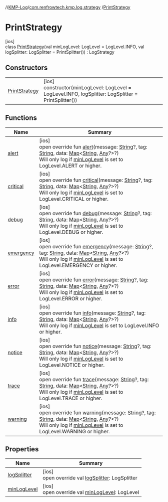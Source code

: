 //[KMP-Log](../../../index.md)/[com.renfrowtech.kmp.log.strategy](../index.md)
/[PrintStrategy](index.md)

# PrintStrategy

[ios]\
class [PrintStrategy](index.md)(val minLogLevel: LogLevel = LogLevel.INFO, val logSplitter:
LogSplitter = PrintSplitter()) : LogStrategy

## Constructors

| | |
|---|---|
| [PrintStrategy](-print-strategy.md) | [ios]<br>constructor(minLogLevel: LogLevel = LogLevel.INFO, logSplitter: LogSplitter = PrintSplitter()) |

## Functions

| Name | Summary |
|---|---|
| [alert](alert.md) | [ios]<br>open override fun [alert](alert.md)(message: [String](https://kotlinlang.org/api/latest/jvm/stdlib/kotlin/-string/index.html)?, tag: [String](https://kotlinlang.org/api/latest/jvm/stdlib/kotlin/-string/index.html), data: [Map](https://kotlinlang.org/api/latest/jvm/stdlib/kotlin.collections/-map/index.html)&lt;[String](https://kotlinlang.org/api/latest/jvm/stdlib/kotlin/-string/index.html), [Any](https://kotlinlang.org/api/latest/jvm/stdlib/kotlin/-any/index.html)?&gt;?)<br>Will only log if [minLogLevel](min-log-level.md) is set to LogLevel.ALERT or higher. |
| [critical](critical.md) | [ios]<br>open override fun [critical](critical.md)(message: [String](https://kotlinlang.org/api/latest/jvm/stdlib/kotlin/-string/index.html)?, tag: [String](https://kotlinlang.org/api/latest/jvm/stdlib/kotlin/-string/index.html), data: [Map](https://kotlinlang.org/api/latest/jvm/stdlib/kotlin.collections/-map/index.html)&lt;[String](https://kotlinlang.org/api/latest/jvm/stdlib/kotlin/-string/index.html), [Any](https://kotlinlang.org/api/latest/jvm/stdlib/kotlin/-any/index.html)?&gt;?)<br>Will only log if [minLogLevel](min-log-level.md) is set to LogLevel.CRITICAL or higher. |
| [debug](debug.md) | [ios]<br>open override fun [debug](debug.md)(message: [String](https://kotlinlang.org/api/latest/jvm/stdlib/kotlin/-string/index.html)?, tag: [String](https://kotlinlang.org/api/latest/jvm/stdlib/kotlin/-string/index.html), data: [Map](https://kotlinlang.org/api/latest/jvm/stdlib/kotlin.collections/-map/index.html)&lt;[String](https://kotlinlang.org/api/latest/jvm/stdlib/kotlin/-string/index.html), [Any](https://kotlinlang.org/api/latest/jvm/stdlib/kotlin/-any/index.html)?&gt;?)<br>Will only log if [minLogLevel](min-log-level.md) is set to LogLevel.DEBUG or higher. |
| [emergency](emergency.md) | [ios]<br>open override fun [emergency](emergency.md)(message: [String](https://kotlinlang.org/api/latest/jvm/stdlib/kotlin/-string/index.html)?, tag: [String](https://kotlinlang.org/api/latest/jvm/stdlib/kotlin/-string/index.html), data: [Map](https://kotlinlang.org/api/latest/jvm/stdlib/kotlin.collections/-map/index.html)&lt;[String](https://kotlinlang.org/api/latest/jvm/stdlib/kotlin/-string/index.html), [Any](https://kotlinlang.org/api/latest/jvm/stdlib/kotlin/-any/index.html)?&gt;?)<br>Will only log if [minLogLevel](min-log-level.md) is set to LogLevel.EMERGENCY or higher. |
| [error](error.md) | [ios]<br>open override fun [error](error.md)(message: [String](https://kotlinlang.org/api/latest/jvm/stdlib/kotlin/-string/index.html)?, tag: [String](https://kotlinlang.org/api/latest/jvm/stdlib/kotlin/-string/index.html), data: [Map](https://kotlinlang.org/api/latest/jvm/stdlib/kotlin.collections/-map/index.html)&lt;[String](https://kotlinlang.org/api/latest/jvm/stdlib/kotlin/-string/index.html), [Any](https://kotlinlang.org/api/latest/jvm/stdlib/kotlin/-any/index.html)?&gt;?)<br>Will only log if [minLogLevel](min-log-level.md) is set to LogLevel.ERROR or higher. |
| [info](info.md) | [ios]<br>open override fun [info](info.md)(message: [String](https://kotlinlang.org/api/latest/jvm/stdlib/kotlin/-string/index.html)?, tag: [String](https://kotlinlang.org/api/latest/jvm/stdlib/kotlin/-string/index.html), data: [Map](https://kotlinlang.org/api/latest/jvm/stdlib/kotlin.collections/-map/index.html)&lt;[String](https://kotlinlang.org/api/latest/jvm/stdlib/kotlin/-string/index.html), [Any](https://kotlinlang.org/api/latest/jvm/stdlib/kotlin/-any/index.html)?&gt;?)<br>Will only log if [minLogLevel](min-log-level.md) is set to LogLevel.INFO or higher. |
| [notice](notice.md) | [ios]<br>open override fun [notice](notice.md)(message: [String](https://kotlinlang.org/api/latest/jvm/stdlib/kotlin/-string/index.html)?, tag: [String](https://kotlinlang.org/api/latest/jvm/stdlib/kotlin/-string/index.html), data: [Map](https://kotlinlang.org/api/latest/jvm/stdlib/kotlin.collections/-map/index.html)&lt;[String](https://kotlinlang.org/api/latest/jvm/stdlib/kotlin/-string/index.html), [Any](https://kotlinlang.org/api/latest/jvm/stdlib/kotlin/-any/index.html)?&gt;?)<br>Will only log if [minLogLevel](min-log-level.md) is set to LogLevel.NOTICE or higher. |
| [trace](trace.md) | [ios]<br>open override fun [trace](trace.md)(message: [String](https://kotlinlang.org/api/latest/jvm/stdlib/kotlin/-string/index.html)?, tag: [String](https://kotlinlang.org/api/latest/jvm/stdlib/kotlin/-string/index.html), data: [Map](https://kotlinlang.org/api/latest/jvm/stdlib/kotlin.collections/-map/index.html)&lt;[String](https://kotlinlang.org/api/latest/jvm/stdlib/kotlin/-string/index.html), [Any](https://kotlinlang.org/api/latest/jvm/stdlib/kotlin/-any/index.html)?&gt;?)<br>Will only log if [minLogLevel](min-log-level.md) is set to LogLevel.TRACE or higher. |
| [warning](warning.md) | [ios]<br>open override fun [warning](warning.md)(message: [String](https://kotlinlang.org/api/latest/jvm/stdlib/kotlin/-string/index.html)?, tag: [String](https://kotlinlang.org/api/latest/jvm/stdlib/kotlin/-string/index.html), data: [Map](https://kotlinlang.org/api/latest/jvm/stdlib/kotlin.collections/-map/index.html)&lt;[String](https://kotlinlang.org/api/latest/jvm/stdlib/kotlin/-string/index.html), [Any](https://kotlinlang.org/api/latest/jvm/stdlib/kotlin/-any/index.html)?&gt;?)<br>Will only log if [minLogLevel](min-log-level.md) is set to LogLevel.WARNING or higher. |

## Properties

| Name | Summary |
|---|---|
| [logSplitter](log-splitter.md) | [ios]<br>open override val [logSplitter](log-splitter.md): LogSplitter |
| [minLogLevel](min-log-level.md) | [ios]<br>open override val [minLogLevel](min-log-level.md): LogLevel |
